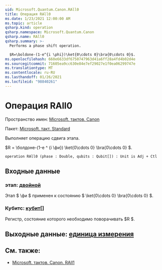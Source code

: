 ```yaml
---
uid: Microsoft.Quantum.Canon.RAll0
title: Операция RAll0
ms.date: 1/23/2021 12:00:00 AM
ms.topic: article
qsharp.kind: operation
qsharp.namespace: Microsoft.Quantum.Canon
qsharp.name: RAll0
qsharp.summary: >-
  Performs a phase shift operation.

  $R=\boldone-(1-e^{i \phi})\ket{0\cdots 0}\bra{0\cdots 0}$.
ms.openlocfilehash: 660e6633df6750747963d41a6ff28a4fd4b02d4e
ms.sourcegitcommit: 71605ea9cc630e84e7ef29027e1f0ea06299747e
ms.translationtype: MT
ms.contentlocale: ru-RU
ms.lasthandoff: 01/26/2021
ms.locfileid: "98840261"
---
```

# <a name="rall0-operation"></a>Операция RAll0

Пространство имен: [Microsoft. тактов. Canon](xref:Microsoft.Quantum.Canon)

Пакет: [Microsoft. такт. Standard](https://nuget.org/packages/Microsoft.Quantum.Standard)


Выполняет операцию сдвига этапа.

$R = \болдоне-(1-e ^ {i \фи}) \ket{0\cdots 0} \bra{0\cdots 0} $.

```qsharp
operation RAll0 (phase : Double, qubits : Qubit[]) : Unit is Adj + Ctl
```


## <a name="input"></a>Входные данные

### <a name="phase--double"></a>этап: [двойной](xref:microsoft.quantum.lang-ref.double)

Этап $ \фи $ применен к состоянию $ \ket{0\cdots 0} \bra{0\cdots 0} $.


### <a name="qubits--qubit"></a>Кубитс: [кубит](xref:microsoft.quantum.lang-ref.qubit)[]

Регистр, состояние которого необходимо поворачивать $R $.



## <a name="output--unit"></a>Выходные данные: [единица измерения](xref:microsoft.quantum.lang-ref.unit)



## <a name="see-also"></a>См. также:

- [Microsoft. тактов. Canon. RAll1](xref:Microsoft.Quantum.Canon.RAll1)